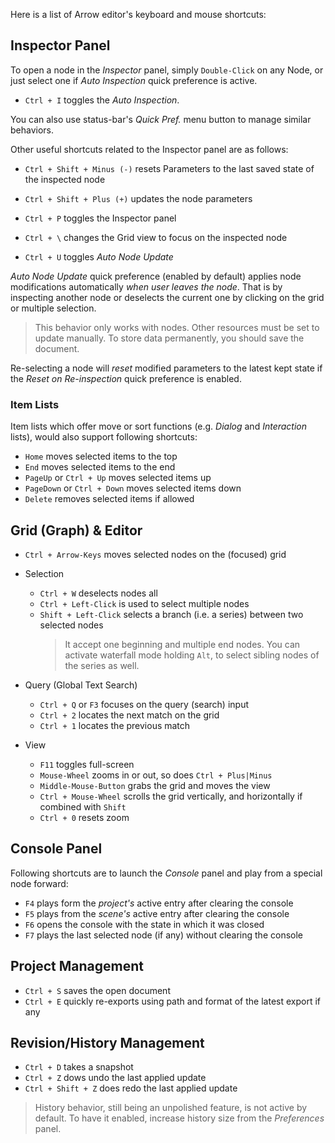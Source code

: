 
Here is a list of Arrow editor's keyboard and mouse shortcuts:


## Inspector Panel

To open a node in the *Inspector* panel, simply `Double-Click` on any Node,
or just select one if *Auto Inspection* quick preference is active.

+ `Ctrl + I` toggles the *Auto Inspection*.

You can also use status-bar's *Quick Pref.* menu button to manage similar behaviors.

Other useful shortcuts related to the Inspector panel are as follows:

+ `Ctrl + Shift + Minus (-)` resets Parameters to the last saved state of the inspected node
+ `Ctrl + Shift + Plus (+)` updates the node parameters
+ `Ctrl + P` toggles the Inspector panel
+ `Ctrl + \` changes the Grid view to focus on the inspected node

+ `Ctrl + U` toggles *Auto Node Update*

*Auto Node Update* quick preference (enabled by default) applies node modifications automatically *when user leaves the node*.
That is by inspecting another node or deselects the current one by clicking on the grid or multiple selection.

> This behavior only works with nodes. Other resources must be set to update manually.
> To store data permanently, you should save the document.

Re-selecting a node will *reset* modified parameters to the latest kept state if the *Reset on Re-inspection* quick preference is enabled.

### Item Lists

Item lists which offer move or sort functions (e.g. *Dialog* and *Interaction* lists),
would also support following shortcuts:

+ `Home` moves selected items to the top
+ `End` moves selected items to the end
+ `PageUp` or `Ctrl + Up` moves selected items up
+ `PageDown` or `Ctrl + Down` moves selected items down
+ `Delete` removes selected items if allowed


## Grid (Graph) & Editor

+ `Ctrl + Arrow-Keys` moves selected nodes on the (focused) grid

+ Selection
  + `Ctrl + W` deselects nodes all
  + `Ctrl + Left-Click` is used to select multiple nodes
  + `Shift + Left-Click` selects a branch (i.e. a series) between two selected nodes
      > It accept one beginning and multiple end nodes.
      > You can activate waterfall mode holding `Alt`, to select sibling nodes of the series as well.

+ Query (Global Text Search)
  + `Ctrl + Q` or `F3` focuses on the query (search) input
  + `Ctrl + 2` locates the next match on the grid
  + `Ctrl + 1` locates the previous match

+ View
  + `F11` toggles full-screen
  + `Mouse-Wheel` zooms in or out, so does `Ctrl + Plus|Minus`
  + `Middle-Mouse-Button` grabs the grid and moves the view
  + `Ctrl + Mouse-Wheel` scrolls the grid vertically, and horizontally if combined with `Shift`
  + `Ctrl + 0` resets zoom


## Console Panel

Following shortcuts are to launch the *Console* panel and play from a special node forward:

+ `F4` plays form the *project's* active entry after clearing the console
+ `F5` plays from the *scene's* active entry after clearing the console
+ `F6` opens the console with the state in which it was closed
+ `F7` plays the last selected node (if any) without clearing the console


## Project Management

+ `Ctrl + S` saves the open document
+ `Ctrl + E` quickly re-exports using path and format of the latest export if any


## Revision/History Management

+ `Ctrl + D` takes a snapshot
+ `Ctrl + Z` dows undo the last applied update
+ `Ctrl + Shift + Z` does redo the last applied update

> History behavior, still being an unpolished feature, is not active by default.
> To have it enabled, increase history size from the *Preferences* panel.
